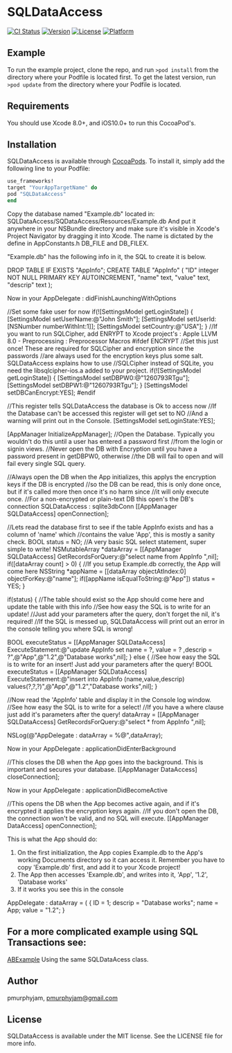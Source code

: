 # SQLDataAccess

[![CI Status](http://img.shields.io/travis/pmurphyjam/SQLDataAccess.svg?style=flat)](https://travis-ci.org/pmurphyjam/SQLDataAccess)
[![Version](https://img.shields.io/cocoapods/v/SQLDataAccess.svg?style=flat)](http://cocoapods.org/pods/SQLDataAccess)
[![License](https://img.shields.io/cocoapods/l/SQLDataAccess.svg?style=flat)](http://cocoapods.org/pods/SQLDataAccess)
[![Platform](https://img.shields.io/cocoapods/p/SQLDataAccess.svg?style=flat)](http://cocoapods.org/pods/SQLDataAccess)

## Example

To run the example project, clone the repo, and run `>pod install` from the directory where your Podfile is located first.
To get the latest version, run `>pod update` from the directory where your Podfile is located.

## Requirements

You should use Xcode 8.0+, and iOS10.0+ to run this CocoaPod's.

## Installation

SQLDataAccess is available through [CocoaPods](http://cocoapods.org). To install
it, simply add the following line to your Podfile:

```ruby
use_frameworks!
target "YourAppTargetName" do
pod "SQLDataAccess"
end
```
Copy the database named "Example.db" located in:
SQLDataAccess/SQDataAccess/Resources/Example.db
And put it anywhere in your NSBundle directory and make sure it's visible
in Xcode's Project Navigator by dragging it into Xcode. The name is dictated
by the define in AppConstants.h DB_FILE and DB_FILEX.

"Example.db" has the following info in it, the SQL to create it is below.

DROP TABLE IF EXISTS "AppInfo";
CREATE TABLE "AppInfo" (
"ID" integer NOT NULL PRIMARY KEY AUTOINCREMENT,
"name" text,
"value" text,
"descrip" text
);

Now in your AppDelegate : didFinishLaunchingWithOptions 

//Set some fake user for now
if(![SettingsModel getLoginState])
{
[SettingsModel setUserName:@"John Smith"];
[SettingsModel setUserId:[NSNumber numberWithInt:1]];
[SettingsModel setCountry:@"USA"];
}
//If you want to run SQLCipher, add ENRYPT to Xcode project's : Apple LLVM 8.0 - Preprocessing : Preprocessor Macros
#ifdef ENCRYPT
//Set this just once! These are required for SQLCipher and encryption since the passwords
//are always used for the encryption keys plus some salt. SQLDataAccess explains how to use
//SQLCipher instead of SQLite, you need the libsqlcipher-ios.a added to your project.
if(![SettingsModel getLoginState])
{
[SettingsModel setDBPW0:@"1260793RTgu"];
[SettingsModel setDBPW1:@"1260793RTgu"];
}
[SettingsModel setDBCanEncrypt:YES];
#endif

//This register tells SQLDataAccess the database is Ok to access now
//If the Database can't be accessed this register will get set to NO
//And a warning will print out in the Console.
[SettingsModel setLoginState:YES];

[AppManager InitializeAppManager];
//Open the Database. Typically you wouldn't do this until a user has entered a password first
//from the login or signin views. 
//Never open the DB with Encryption until you have a password present in getDBPW0, otherwise
//the DB will fail to open and will fail every single SQL query.

//Always open the DB when the App initializes, this applys the encryption keys if the DB is encrypted
//so the DB can be read, this is only done once, but if it's called more then once it's no harm since
//it will only execute once.
//For a non-encrypted or plain-text DB this open's the DB's connection SQLDataAccess : sqlite3dbConn
[[AppManager SQLDataAccess] openConnection];

//Lets read the database first to see if the table AppInfo exists and has a column of 'name' which
//contains the value 'App', this is mostly a sanity check.
BOOL status = NO;
//A very basic SQL select statement, super simple to write!
NSMutableArray *dataArray = [[AppManager SQLDataAccess] GetRecordsForQuery:@"select name from AppInfo ",nil];
if([dataArray count] > 0)
{
//If you setup Example.db correctly, the App will come here
NSString *appName = [[dataArray objectAtIndex:0] objectForKey:@"name"];
if([appName isEqualToString:@"App"])
status = YES;
}

if(status)
{
//The table should exist so the App should come here and update the table with this info
//See how easy the SQL is to write for an update! 
//Just add your parameters after the query, don't forget the nil, it's required!
//If the SQL is messed up, SQLDataAccess will print out an error in the console telling you where SQL is wrong!

BOOL executeStatus = [[AppManager SQLDataAccess] ExecuteStatement:@"update AppInfo set name = ?, value = ? ,descrip = ?",@"App",@"1.2",@"Database works",nil];
}
else
{
//See how easy the SQL is to write for an insert! Just add your parameters after the query!
BOOL executeStatus = [[AppManager SQLDataAccess] ExecuteStatement:@"insert into AppInfo (name,value,descrip) values(?,?,?)",@"App",@"1.2","Database works",nil];
}

//Now read the 'AppInfo' table and display it in the Console log window.
//See how easy the SQL is to write for a select!
//If you have a where clause just add it's parameters after the query!
dataArray = [[AppManager SQLDataAccess] GetRecordsForQuery:@"select * from AppInfo ",nil];

NSLog(@"AppDelegate : dataArray = %@",dataArray);

Now in your AppDelegate : applicationDidEnterBackground

//This closes the DB when the App goes into the background. This is important and secures your database.
[[AppManager DataAccess] closeConnection];

Now in your AppDelegate : applicationDidBecomeActive

//This opens the DB when the App becomes active again, and if it's encrypted it applies the encryption keys again.
//If you don't open the DB, the connection won't be valid, and no SQL will execute.
[[AppManager DataAccess] openConnection];

This is what the App should do:

1) On the first initialization, the App copies Example.db to the App's working Documents directory so it can access it.
Remember you have to copy 'Example.db' first, and add it to your Xcode project!
2) The App then accesses 'Example.db', and writes into it, 'App', '1.2', 'Database works'
3) If it works you see this in the console

AppDelegate : dataArray = (
{
ID = 1;
descrip = "Database works";
name = App;
value = "1.2";
}

## For a more complicated example using SQL Transactions see:
[ABExample](https://github.com/pmurphyjam/ABExample)
Using the same SQLDataAcess class.

## Author

pmurphyjam, pmurphyjam@gmail.com

## License

SQLDataAccess is available under the MIT license. See the LICENSE file for more info.
